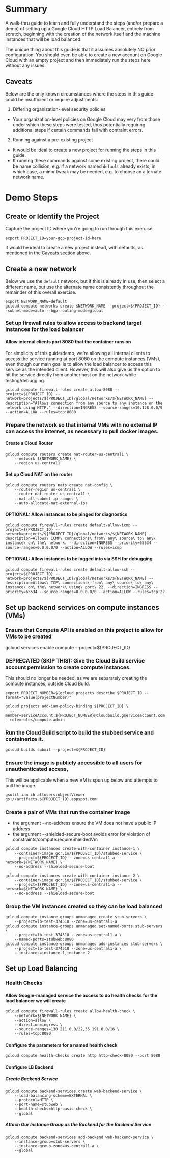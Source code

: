 # Summary

A walk-thru guide to learn and fully understand the steps (and/or prepare a demo) of setting up 
a Google Cloud HTTP Load Balancer, entirely from scratch, beginning with the creation of the 
network itself and the machine instances that will be load balanced. 

The unique thing about this guide is that it assumes absolutely NO prior configuration. You should
even be able to create a new account on Google Cloud with an empty project and then immediately run
the steps here without any issues. 

## Caveats

Below are the only known circumstances where the steps in this guide could be insufficient or require
adjustments:
1. Differing organization-level security policies
* Your organization-level policies on Google Cloud may very from those under which these steps were tested, thus potentially requiring additional steps if certain commands fail with contraint errors. 
2. Running against a pre-existing project
* It would be ideal to create a new project for running the steps in this guide.
* If running these commands against some existing project, there could be name collision, e.g. if a network named `default` already exists, in which case, a minor tweak may be needed, e.g. to choose an alternate network name. 

# Demo Steps
## Create or Identify the Project
Capture the project ID where you're going to run through this exercise.
```
export PROJECT_ID=your-gcp-project-id-here
```
It would be ideal to create a new project instead, with defaults, as mentioned in the Caveats section above.

## Create a new network
Below we use the `default` network, but if this is already in use, then select a different name, but use the alternate name consistently throughout the remainder of this overall exercise.
```
export NETWORK_NAME=default
gcloud compute networks create $NETWORK_NAME --project=${PROJECT_ID} --subnet-mode=auto --bgp-routing-mode=global 
```
### Set up firewall rules to allow access to backend target instances for the load balancer
#### Allow internal clients  port 8080 that the container runs on
For simplicity of this guide/demo, we're allowing all internal clients to access the service
running at port 8080 on the compute instances (VMs), even though our main goal is to allow
the load balancer to access this service as the intended client. However, this will also give
us the option to hit the service directly from another host on the network while testing/debugging.
```
gcloud compute firewall-rules create allow-8080 --project=${PROJECT_ID} --network=projects/${PROJECT_ID}/global/networks/${NETWORK_NAME} --description="Allows connection from any source to any instance on the network using HTTP." --direction=INGRESS --source-ranges=10.128.0.0/9 --action=ALLOW --rules=tcp:8080 
```
### Prepare the network so that internal VMs with no external IP can access the internet, as necessary to pull docker images.
#### Create a Cloud Router
```
gcloud compute routers create nat-router-us-central1 \
    --network ${NETWORK_NAME} \
    --region us-central1
```
#### Set up Cloud NAT on the router
```
gcloud compute routers nats create nat-config \
    --router-region us-central1 \
    --router nat-router-us-central1 \
    --nat-all-subnet-ip-ranges \
    --auto-allocate-nat-external-ips
```
#### OPTIONAL: Allow instances to be pinged for diagnostics
```
gcloud compute firewall-rules create default-allow-icmp --project=${PROJECT_ID} --network=projects/${PROJECT_ID}/global/networks/${NETWORK_NAME} --description=Allows\ ICMP\ connections\ from\ any\ source\ to\ any\ instance\ on\ the\ network. --direction=INGRESS --priority=65534 --source-ranges=0.0.0.0/0 --action=ALLOW --rules=icmp
```
#### OPTIONAL: Allow instances to be logged into via SSH for debugging
```
gcloud compute firewall-rules create default-allow-ssh --project=${PROJECT_ID} --network=projects/${PROJECT_ID}/global/networks/${NETWORK_NAME} --description=Allows\ TCP\ connections\ from\ any\ source\ to\ any\ instance\ on\ the\ network\ using\ port\ 22. --direction=INGRESS --priority=65534 --source-ranges=0.0.0.0/0 --action=ALLOW --rules=tcp:22
```
## Set up backend services on compute instances (VMs)
### Ensure that Compute API is enabled on this project to allow for VMs to be created
gcloud services enable compute --project=${PROJECT_ID}
### DEPRECATED (SKIP THIS): Give the Cloud Build service account permission to create compute instances.
This should no longer be needed, as we are separately creating the compute instances, outside Cloud Build.
```
export PROJECT_NUMBER=$(gcloud projects describe $PROJECT_ID --format="value(projectNumber)"

gcloud projects add-iam-policy-binding ${PROJECT_ID} \
  --member=serviceAccount:${PROJECT_NUMBER}@cloudbuild.gserviceaccount.com --role=roles/compute.admin
```
### Run the Cloud Build script to build the stubbed service and containerize it.
```
gcloud builds submit --project=${PROJECT_ID}
```
### Ensure the image is publicly accessible to all users for unauthenticated access, 
This will be applicable when a new VM is spun up below and attempts to pull the image.
```
gsutil iam ch allusers:objectViewer gs://artifacts.${PROJECT_ID}.appspot.com
```
### Create a pair of VMs that run the container image
* the argument --no-address ensure the VM does not have a public IP address 
* the argument --shielded-secure-boot avoids error for violation of constraints/compute.requireShieldedVm
```
gcloud compute instances create-with-container instance-1 \
    --container-image gcr.io/${PROJECT_ID}/stubbed-service \
    --project=${PROJECT_ID} --zone=us-central1-a --network=${NETWORK_NAME} \
    --no-address --shielded-secure-boot

gcloud compute instances create-with-container instance-2 \
    --container-image gcr.io/${PROJECT_ID}/stubbed-service \
    --project=${PROJECT_ID} --zone=us-central1-a --network=${NETWORK_NAME} \
    --no-address --shielded-secure-boot
```
### Group the VM instances created so they can be load balanced
``` 
gcloud compute instance-groups unmanaged create stub-servers \
    --project=lb-test-374518 --zone=us-central1-a
gcloud compute instance-groups unmanaged set-named-ports stub-servers \
    --project=lb-test-374518 --zone=us-central1-a \
    --named-ports=stubweb:8080
gcloud compute instance-groups unmanaged add-instances stub-servers \
    --project=lb-test-374518 --zone=us-central1-a \
    --instances=instance-1,instance-2
```
## Set up Load Balancing
### Health Checks
#### Allow Google-managed service the access to do health checks for the load balancer we will create
```
gcloud compute firewall-rules create allow-health-check \
    --network=${NETWORK_NAME} \
    --action=allow \
    --direction=ingress \
    --source-ranges=130.211.0.0/22,35.191.0.0/16 \
    --rules=tcp:8080
```
#### Configure the parameters for a named health check
```
gcloud compute health-checks create http http-check-8080 --port 8080
```
#### Configure LB Backend
##### Create Backend Service
```
gcloud compute backend-services create web-backend-service \
    --load-balancing-scheme=EXTERNAL \
    --protocol=HTTP \
    --port-name=stubweb \
    --health-checks=http-basic-check \
    --global

```
##### Attach Our Instance Group as the Backend for the Backend Service
```
gcloud compute backend-services add-backend web-backend-service \
    --instance-group=stub-servers \
    --instance-group-zone=us-central1-a \
    --global
```
  
